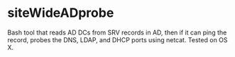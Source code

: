 # siteWideADprobe
Bash tool that reads AD DCs from SRV records in AD, then if it can ping the record, probes the DNS, LDAP, and DHCP ports using netcat. Tested on OS X.
